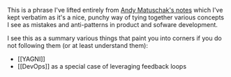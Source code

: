 This is a phrase I've lifted entirely from [Andy Matuschak's notes](https://notes.andymatuschak.org/About_these_notes?stackedNotes=z2kr7QrJczqYyfwLFcv1FLEUMdVTsgfYSdFXA) which I've kept verbatim as it's a nice, punchy way of tying together various concepts I see as mistakes and anti-patterns in product and sofware development.

I see this as a summary various things that paint you into corners if you do not following them (or at least understand them):

* [[YAGNI]]
* [[DevOps]] as a special case of leveraging feedback loops
